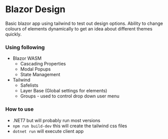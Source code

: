 # Blazor Design

Basic blazor app using tailwind to test out design options.  Ability to change colours of elements dynamically to get an idea about different themes quickly.

### Using following
- Blazor WASM
  - Cascading Properties
  - Modal Popups
  - State Management
- Tailwind
  - Safelists
  - Layer Base (Global settings for elements)
  - Groups - used to control drop down user menu
 
### How to use

- .NET7 but will probably run most versions
- `npm run build-dev` this will create the tailwind css files 
- `dotnet run` will execute client app
